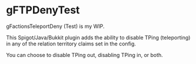 # gFTPDenyTest
gFactionsTeleportDeny (Test) is my WIP.


This Spigot/Java/Bukkit plugin adds the ability to disable TPing (teleporting) in any of the relation territory claims set in the config.


You can choose to disable TPing out, disabling TPing in, or both.
